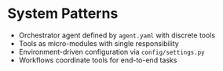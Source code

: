 # System Patterns

- Orchestrator agent defined by `agent.yaml` with discrete tools
- Tools as micro-modules with single responsibility
- Environment-driven configuration via `config/settings.py`
- Workflows coordinate tools for end-to-end tasks
